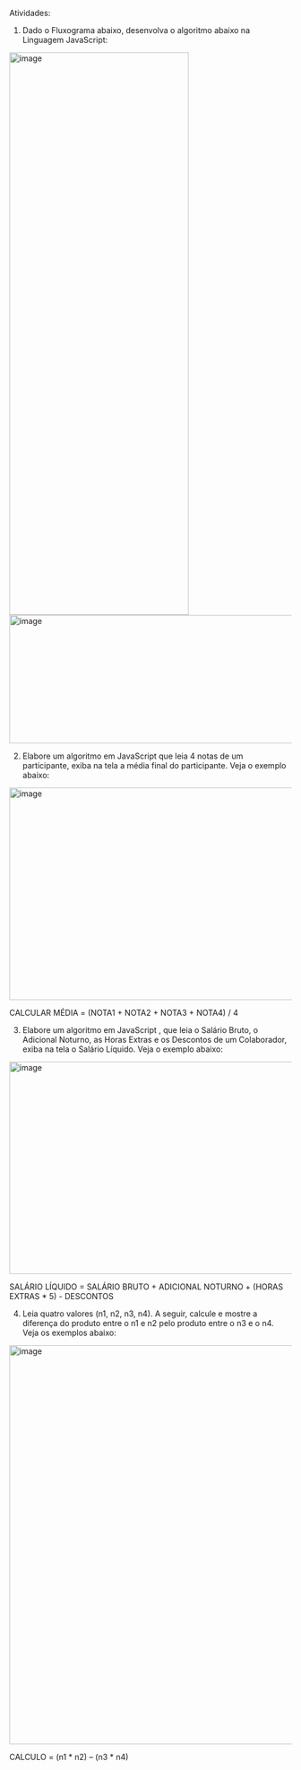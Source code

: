 Atividades:

1)	Dado o Fluxograma abaixo, desenvolva o algoritmo abaixo na Linguagem JavaScript: 

<img width="320" height="1004" alt="image" src="https://github.com/user-attachments/assets/47ef9f6d-3967-41bb-8946-fb6042b2d96e" />

<img width="1129" height="229" alt="image" src="https://github.com/user-attachments/assets/f8586948-3202-417c-be67-386f52ec0827" />







2)	Elabore um algoritmo em JavaScript que leia 4 notas de um participante, exiba na tela a média final do participante. Veja o exemplo abaixo:

<img width="1128" height="379" alt="image" src="https://github.com/user-attachments/assets/76c32fc4-28f7-4def-9127-09495efa9a49" />

CALCULAR MÉDIA = (NOTA1 + NOTA2 + NOTA3 + NOTA4) / 4






3)	Elabore um algoritmo em JavaScript , que leia o Salário Bruto, o Adicional Noturno, as Horas Extras e os Descontos de um Colaborador, exiba na tela o Salário Líquido. Veja o exemplo abaixo:

<img width="1129" height="379" alt="image" src="https://github.com/user-attachments/assets/c74f5f29-ce02-445c-bda3-4887e1383357" />

SALÁRIO LÍQUIDO = SALÁRIO BRUTO + ADICIONAL NOTURNO + (HORAS EXTRAS * 5) - DESCONTOS






4)	Leia quatro valores (n1, n2, n3, n4). A seguir, calcule e mostre a diferença do produto entre o n1 e n2 pelo produto entre o n3 e o n4. Veja os exemplos abaixo:

<img width="1127" height="712" alt="image" src="https://github.com/user-attachments/assets/a574b183-3133-4ed6-bcb2-0bec8afa6d1b" />

 CALCULO = (n1 * n2) – (n3 * n4)

